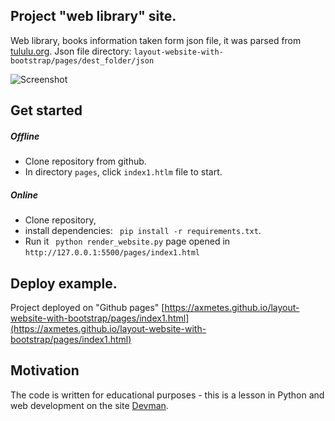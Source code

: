 ## Project "web library" site.
Web library, books information taken form json file, it was parsed from [tululu.org](tululu.org). Json file directory:
 ```layout-website-with-bootstrap/pages/dest_folder/json```
 
 ![Screenshot](Screenshot.png)

## Get started
##### Offline
- Clone repository from github.
- In directory ```pages```, click 
```index1.htlm``` file to start.

##### Online
- Clone repository, 
- install dependencies:
``` pip install -r requirements.txt```.
- Run it ``` python render_website.py``` page opened in ```http://127.0.0.1:5500/pages/index1.html```

## Deploy example.
Project deployed on "Github pages" [https://axmetes.github.io/layout-website-with-bootstrap/pages/index1.html](https://axmetes.github.io/layout-website-with-bootstrap/pages/index1.html)

## Motivation
The code is written for educational purposes - this is a lesson in Python and web development on the site [Devman](https://dvmn.org).
  